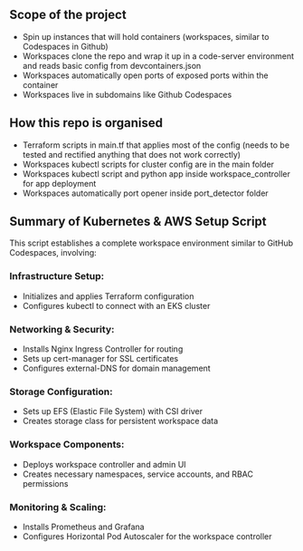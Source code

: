 ## Scope of the project

- Spin up instances that will hold containers (workspaces, similar to Codespaces in Github)
- Workspaces clone the repo and wrap it up in a code-server environment and reads basic config from devcontainers.json
- Workspaces automatically open ports of exposed ports within the container
- Workspaces live in subdomains like Github Codespaces

## How this repo is organised

- Terraform scripts in main.tf that applies most of the config (needs to be tested and rectified anything that does not work correctly)
- Workspaces kubectl scripts for cluster config are in the main folder
- Workspaces kubectl script and python app inside workspace_controller for app deployment
- Workspaces automatically port opener inside port_detector folder

## Summary of Kubernetes & AWS Setup Script
This script establishes a complete workspace environment similar to GitHub Codespaces, involving:

### Infrastructure Setup:

- Initializes and applies Terraform configuration
- Configures kubectl to connect with an EKS cluster

### Networking & Security:

- Installs Nginx Ingress Controller for routing
- Sets up cert-manager for SSL certificates
- Configures external-DNS for domain management

### Storage Configuration:

- Sets up EFS (Elastic File System) with CSI driver
- Creates storage class for persistent workspace data

### Workspace Components:

- Deploys workspace controller and admin UI
- Creates necessary namespaces, service accounts, and RBAC permissions

### Monitoring & Scaling:

- Installs Prometheus and Grafana
- Configures Horizontal Pod Autoscaler for the workspace controller

